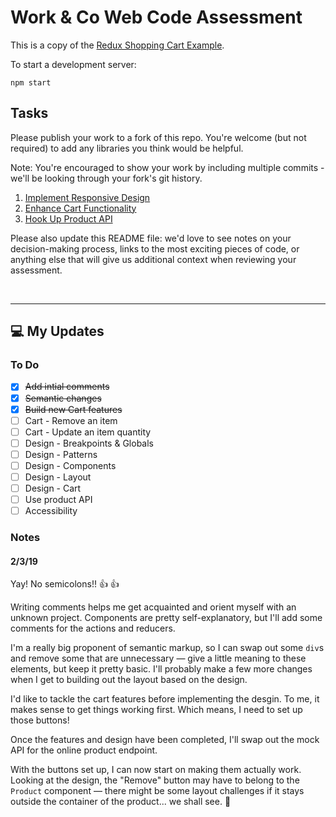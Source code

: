 # Work & Co Web Code Assessment

This is a copy of the [Redux Shopping Cart Example](https://github.com/reactjs/redux/tree/master/examples/shopping-cart).

To start a development server:

```
npm start
```

## Tasks

Please publish your work to a fork of this repo. You're welcome (but not required) to add any libraries you think would be helpful.

Note: You're encouraged to show your work by including multiple commits - we'll be looking through your fork's git history.

1. [Implement Responsive Design](/tasks/01-responsive-design.md)
2. [Enhance Cart Functionality](/tasks/02-cart-enhancements.md)
3. [Hook Up Product API](/tasks/03-product-api.md)

Please also update this README file: we'd love to see notes on your decision-making process, links to the most exciting pieces of code, or anything else that will give us additional context when reviewing your assessment.

<br>

---

## :computer: My Updates

### To Do

- [x] <s>Add intial comments</s>
- [x] <s>Semantic changes</s>
- [x] <s>Build new Cart features</s>
- [ ] Cart - Remove an item
- [ ] Cart - Update an item quantity
- [ ] Design - Breakpoints & Globals
- [ ] Design - Patterns
- [ ] Design - Components
- [ ] Design - Layout
- [ ] Design - Cart
- [ ] Use product API
- [ ] Accessibility

### Notes

#### 2/3/19

Yay! No semicolons!! :thumbsup: :thumbsup:

Writing comments helps me get acquainted and orient myself with an unknown project. Components are pretty self-explanatory, but I'll add some comments for the actions and reducers.

I'm a really big proponent of semantic markup, so I can swap out some `div`s and remove some that are unnecessary &mdash; give a little meaning to these elements, but keep it pretty basic. I'll probably make a few more changes when I get to building out the layout based on the design.

I'd like to tackle the cart features before implementing the desgin. To me, it makes sense to get things working first. Which means, I need to set up those buttons!

Once the features and design have been completed, I'll swap out the mock API for the online product endpoint.

With the buttons set up, I can now start on making them actually work. Looking at the design, the "Remove" button may have to belong to the `Product` component &mdash; there might be some layout challenges if it stays outside the container of the product... we shall see. 🤔
